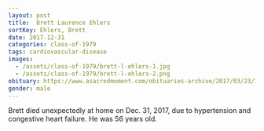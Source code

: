 ```yaml
---
layout: post
title:  Brett Laurence Ehlers
sortKey: Ehlers, Brett
date: 2017-12-31
categories: class-of-1979
tags: cardiovascular-disease
images:
  - /assets/class-of-1979/brett-l-ehlers-1.jpg
  - /assets/class-of-1979/brett-l-ehlers-2.png
obituary: https://www.asacredmoment.com/obituaries-archive/2017/03/23/707781-3h626-e8m6y-gpkt8-hsmy9-dxkrj-whm9k-lkh2d-bd8t8
gender: male
---
```

Brett died unexpectedly at home on Dec. 31, 2017, due to hypertension and congestive heart failure.  He was 56 years old.
